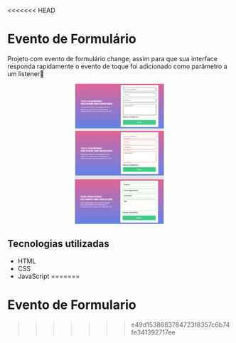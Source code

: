 <<<<<<< HEAD
# Evento de Formulário
Projeto com evento de formulário change, assim para que sua interface responda rapidamente o evento de toque foi adicionado como parâmetro a um listener🧐

<p align="center">
    <img  width="200"  src="./src/image/modelo.png" alt="Captura de tela do site de formulário">
</p>

## Tecnologias utilizadas
- HTML
- CSS
- JavaScript
=======
# Evento de Formulario
>>>>>>> e49d1538683784723f8357c6b74fe341392717ee
